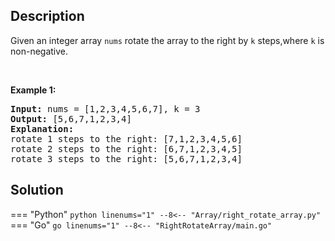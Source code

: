 ## Description

<p>Given an integer array <code>nums</code>&nbsp;rotate the array to the right by <code>k</code> steps,where <code>k</code> is non-negative.</p>

<p>&nbsp;</p>
<p><strong class="example">Example 1:</strong></p>

<pre>
<strong>Input:</strong> nums = [1,2,3,4,5,6,7], k = 3
<strong>Output:</strong> [5,6,7,1,2,3,4]
<strong>Explanation:</strong>
rotate 1 steps to the right: [7,1,2,3,4,5,6]
rotate 2 steps to the right: [6,7,1,2,3,4,5]
rotate 3 steps to the right: [5,6,7,1,2,3,4]
</pre>

## Solution
=== "Python"
    ```python linenums="1"
    --8<-- "Array/right_rotate_array.py"
    ```
=== "Go"
    ```go linenums="1"
    --8<-- "RightRotateArray/main.go"
    ```